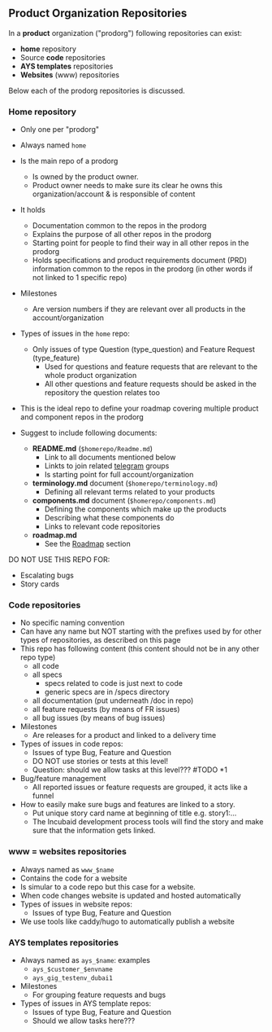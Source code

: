 ##  Product Organization Repositories

In a **product** organization ("prodorg") following repositories can exist:

- **home** repository
- Source **code** repositories
- **AYS templates** repositories
- **Websites** (www) repositories

Below each of the prodorg repositories is discussed.


### Home repository

- Only one per "prodorg"
- Always named `home`
- Is the main repo of a prodorg
    - Is owned by the product owner.
    - Product owner needs to make sure its clear he owns this organization/account & is responsible of content
- It holds
  - Documentation common to the repos in the prodorg
  - Explains the purpose of all other repos in the prodorg
  - Starting point for people to find their way in all other repos in the prodorg
  - Holds specifications and product requirements document (PRD) information common to the repos in the prodorg (in other words if not linked to 1 specific repo)
- Milestones
  - Are version numbers if they are relevant over all products in the account/organization
- Types of issues in the ``home`` repo:
  - Only issues of type Question (type_question) and Feature Request (type_feature)
    - Used for questions and feature requests that are relevant to the whole product organization
    - All other questions and feature requests should be asked in the repository the question relates too
- This is the ideal repo to define your roadmap covering multiple product and component repos in the prodorg

- Suggest to include following documents:
  - **README.md** (```$homerepo/Readme.md```)
    - Link to all documents mentioned below
    - Linkts to join related [telegram](telegram.md) groups
    - Is starting point for full account/organization
  - **terminology.md** document (```$homerepo/terminology.md```)
    - Defining all relevant terms related to your products
  - **components.md** document (```$homerepo/components.md```)
    - Defining the components which make up the products
    - Describing what these components do
    - Links to relevant code repositories
  - **roadmap.md**
    - See the [Roadmap](roadmap.md) section

DO NOT USE THIS REPO FOR:
- Escalating bugs
- Story cards


### Code repositories

- No specific naming convention
- Can have any name but NOT starting with the prefixes used by for other types of repositories, as described on this page
- This repo has following content (this content should not be in any other repo type)
    - all code
    - all specs
        - specs related to code is just next to code
        - generic specs are in /specs directory
    - all documentation (put underneath /doc in repo)
    - all feature requests (by means of FR issues)
    - all bug issues (by means of bug issues)
- Milestones
  - Are releases for a product and linked to a delivery time
- Types of issues in code repos:
  - Issues of type Bug, Feature and Question
  - DO NOT use stories or tests at this level!
  - Question: should we allow tasks at this level??? #TODO \*1
- Bug/feature management
    - All reported issues or feature requests are grouped, it acts like a funnel
- How to easily make sure bugs and features are linked to a story.
  - Put unique story card name at beginning of title e.g. story1:...
  - The Incubaid development process tools will find the story and make sure that the information gets linked.


### www = websites repositories

- Always named as ```www_$name```
- Contains the code for a website
- Is simular to a code repo but this case for a website.
- When code changes website is updated and hosted automatically
- Types of issues in website repos:
    - Issues of type Bug, Feature and Question
- We use tools like caddy/hugo to automatically publish a website

### AYS templates repositories

- Always named as ```ays_$name```: examples
  - ```ays_$customer_$envname```
  - ```ays_gig_testenv_dubai1```
- Milestones
  - For grouping feature requests and bugs
- Types of issues in AYS template repos:
    - Issues of type Bug, Feature and Question
    - Should we allow tasks here???
